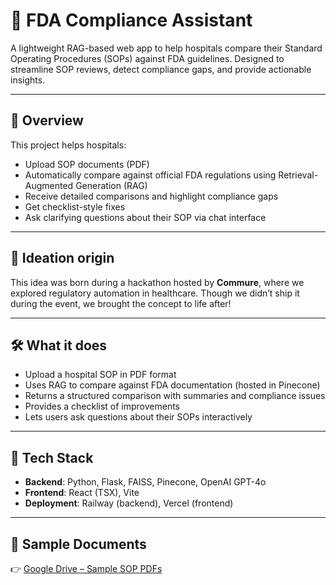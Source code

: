 # 🏥 FDA Compliance Assistant

A lightweight RAG-based web app to help hospitals compare their Standard Operating Procedures (SOPs) against FDA guidelines. Designed to streamline SOP reviews, detect compliance gaps, and provide actionable insights.

---

## 🚀 Overview

This project helps hospitals:

- Upload SOP documents (PDF)
- Automatically compare against official FDA regulations using Retrieval-Augmented Generation (RAG)
- Receive detailed comparisons and highlight compliance gaps
- Get checklist-style fixes
- Ask clarifying questions about their SOP via chat interface

---

## 🧠 Ideation origin

This idea was born during a hackathon hosted by **Commure**, where we explored regulatory automation in healthcare. Though we didn’t ship it during the event, we brought the concept to life after!

---

## 🛠️ What it does

- Upload a hospital SOP in PDF format
- Uses RAG to compare against FDA documentation (hosted in Pinecone)
- Returns a structured comparison with summaries and compliance issues
- Provides a checklist of improvements
- Lets users ask questions about their SOPs interactively

---

## 🧰 Tech Stack

- **Backend**: Python, Flask, FAISS, Pinecone, OpenAI GPT-4o
- **Frontend**: React (TSX), Vite
- **Deployment**: Railway (backend), Vercel (frontend)

---

## 📂 Sample Documents
👉 [Google Drive – Sample SOP PDFs](https://drive.google.com/drive/folders/1A0Ym9qyM7-BA2Uun2gucaysVW2Nj5L6m?usp=sharing)
